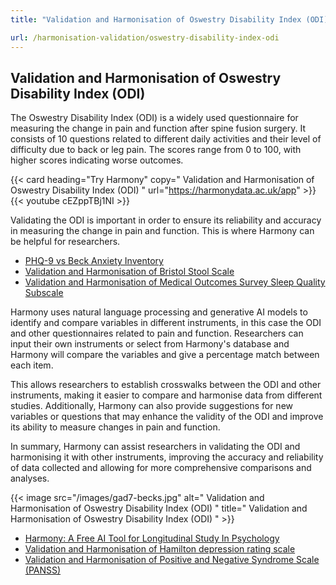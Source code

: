 ```yaml
---
title: "Validation and Harmonisation of Oswestry Disability Index (ODI)"

url: /harmonisation-validation/oswestry-disability-index-odi
---
```


## Validation and Harmonisation of Oswestry Disability Index (ODI)

The Oswestry Disability Index (ODI) is a widely used questionnaire for measuring the change in pain and function after spine fusion surgery. It consists of 10 questions related to different daily activities and their level of difficulty due to back or leg pain. The scores range from 0 to 100, with higher scores indicating worse outcomes.

{{< card heading="Try Harmony" copy=" Validation and Harmonisation of Oswestry Disability Index (ODI) " url="https://harmonydata.ac.uk/app" >}}
{{< youtube cEZppTBj1NI >}}

Validating the ODI is important in order to ensure its reliability and accuracy in measuring the change in pain and function. This is where Harmony can be helpful for researchers.

* [PHQ-9 vs Beck Anxiety Inventory](/phq-9-vs-beck-anxiety-inventory)
* [Validation and Harmonisation of Bristol Stool Scale](/harmonisation-validation/bristol-stool-scale)
* [Validation and Harmonisation of Medical Outcomes Survey Sleep Quality Subscale](/harmonisation-validation/medical-outcomes-survey-sleep-quality-subscale)

Harmony uses natural language processing and generative AI models to identify and compare variables in different instruments, in this case the ODI and other questionnaires related to pain and function. Researchers can input their own instruments or select from Harmony's database and Harmony will compare the variables and give a percentage match between each item.

This allows researchers to establish crosswalks between the ODI and other instruments, making it easier to compare and harmonise data from different studies. Additionally, Harmony can also provide suggestions for new variables or questions that may enhance the validity of the ODI and improve its ability to measure changes in pain and function.

In summary, Harmony can assist researchers in validating the ODI and harmonising it with other instruments, improving the accuracy and reliability of data collected and allowing for more comprehensive comparisons and analyses. 


{{< image src="/images/gad7-becks.jpg" alt=" Validation and Harmonisation of Oswestry Disability Index (ODI) " title=" Validation and Harmonisation of Oswestry Disability Index (ODI) " >}}









* [Harmony: A Free AI Tool for Longitudinal Study In Psychology](/item-harmonisation/harmony-a-free-ai-tool-for-longitudinal-study-in-psychology)
* [Validation and Harmonisation of Hamilton depression rating scale](/harmonisation-validation/hamilton-depression-rating-scale)
* [Validation and Harmonisation of Positive and Negative Syndrome Scale (PANSS)](/harmonisation-validation/positive-and-negative-syndrome-scale-panss)